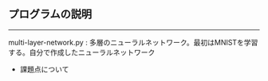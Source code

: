 ## プログラムの説明  
---
multi-layer-network.py : 多層のニューラルネットワーク。最初はMNISTを学習する。自分で作成したニューラルネットワーク  

* 課題点について

  
